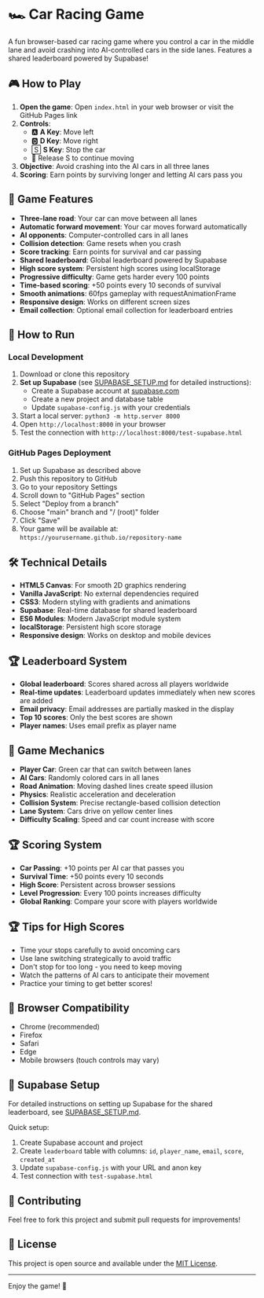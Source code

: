 # 🏎️ Car Racing Game

A fun browser-based car racing game where you control a car in the middle lane and avoid crashing into AI-controlled cars in the side lanes. Features a shared leaderboard powered by Supabase!

## 🎮 How to Play

1. **Open the game**: Open `index.html` in your web browser or visit the GitHub Pages link
2. **Controls**: 
   - 🅰️ **A Key**: Move left
   - 🅳 **D Key**: Move right
   - 🅂 **S Key**: Stop the car
   - 🔄 Release S to continue moving
3. **Objective**: Avoid crashing into the AI cars in all three lanes
4. **Scoring**: Earn points by surviving longer and letting AI cars pass you

## 🎯 Game Features

- **Three-lane road**: Your car can move between all lanes
- **Automatic forward movement**: Your car moves forward automatically
- **AI opponents**: Computer-controlled cars in all lanes
- **Collision detection**: Game resets when you crash
- **Score tracking**: Earn points for survival and car passing
- **Shared leaderboard**: Global leaderboard powered by Supabase
- **High score system**: Persistent high scores using localStorage
- **Progressive difficulty**: Game gets harder every 100 points
- **Time-based scoring**: +50 points every 10 seconds of survival
- **Smooth animations**: 60fps gameplay with requestAnimationFrame
- **Responsive design**: Works on different screen sizes
- **Email collection**: Optional email collection for leaderboard entries

## 🚀 How to Run

### Local Development
1. Download or clone this repository
2. **Set up Supabase** (see [SUPABASE_SETUP.md](SUPABASE_SETUP.md) for detailed instructions):
   - Create a Supabase account at [supabase.com](https://supabase.com)
   - Create a new project and database table
   - Update `supabase-config.js` with your credentials
3. Start a local server: `python3 -m http.server 8000`
4. Open `http://localhost:8000` in your browser
5. Test the connection with `http://localhost:8000/test-supabase.html`

### GitHub Pages Deployment
1. Set up Supabase as described above
2. Push this repository to GitHub
3. Go to your repository Settings
4. Scroll down to "GitHub Pages" section
5. Select "Deploy from a branch"
6. Choose "main" branch and "/ (root)" folder
7. Click "Save"
8. Your game will be available at: `https://yourusername.github.io/repository-name`

## 🛠️ Technical Details

- **HTML5 Canvas**: For smooth 2D graphics rendering
- **Vanilla JavaScript**: No external dependencies required
- **CSS3**: Modern styling with gradients and animations
- **Supabase**: Real-time database for shared leaderboard
- **ES6 Modules**: Modern JavaScript module system
- **localStorage**: Persistent high score storage
- **Responsive design**: Works on desktop and mobile devices

## 🏆 Leaderboard System

- **Global leaderboard**: Scores shared across all players worldwide
- **Real-time updates**: Leaderboard updates immediately when new scores are added
- **Email privacy**: Email addresses are partially masked in the display
- **Top 10 scores**: Only the best scores are shown
- **Player names**: Uses email prefix as player name

## 🎨 Game Mechanics

- **Player Car**: Green car that can switch between lanes
- **AI Cars**: Randomly colored cars in all lanes
- **Road Animation**: Moving dashed lines create speed illusion
- **Physics**: Realistic acceleration and deceleration
- **Collision System**: Precise rectangle-based collision detection
- **Lane System**: Cars drive on yellow center lines
- **Difficulty Scaling**: Speed and car count increase with score

## 🏆 Scoring System

- **Car Passing**: +10 points per AI car that passes you
- **Survival Time**: +50 points every 10 seconds
- **High Score**: Persistent across browser sessions
- **Level Progression**: Every 100 points increases difficulty
- **Global Ranking**: Compare your score with players worldwide

## 🏆 Tips for High Scores

- Time your stops carefully to avoid oncoming cars
- Use lane switching strategically to avoid traffic
- Don't stop for too long - you need to keep moving
- Watch the patterns of AI cars to anticipate their movement
- Practice your timing to get better scores!

## 📱 Browser Compatibility

- Chrome (recommended)
- Firefox
- Safari
- Edge
- Mobile browsers (touch controls may vary)

## 🔧 Supabase Setup

For detailed instructions on setting up Supabase for the shared leaderboard, see [SUPABASE_SETUP.md](SUPABASE_SETUP.md).

Quick setup:
1. Create Supabase account and project
2. Create `leaderboard` table with columns: `id`, `player_name`, `email`, `score`, `created_at`
3. Update `supabase-config.js` with your URL and anon key
4. Test connection with `test-supabase.html`

## 🤝 Contributing

Feel free to fork this project and submit pull requests for improvements!

## 📄 License

This project is open source and available under the [MIT License](LICENSE).

---

Enjoy the game! 🏁 